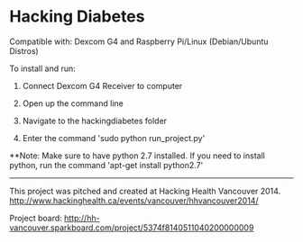 Hacking Diabetes
===============

Compatible with: Dexcom G4 and Raspberry Pi/Linux (Debian/Ubuntu Distros)


To install and run:
1. Connect Dexcom G4 Receiver to computer

2. Open up the command line

3. Navigate to the hackingdiabetes folder

4. Enter the command 'sudo python run_project.py'


**Note: Make sure to have python 2.7 installed.
If you need to install python, run the command 'apt-get install python2.7'

--------------
This project was pitched and created at Hacking Health Vancouver 2014.
http://www.hackinghealth.ca/events/vancouver/hhvancouver2014/

Project board: http://hh-vancouver.sparkboard.com/project/5374f8140511040200000009
